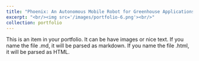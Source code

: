 ```yaml
---
title: "Phoenix: An Autonomous Mobile Robot for Greenhouse Applications"
excerpt: "<br/><img src='/images/portfolio-6.png'><br/>"
collection: portfolio
---
```


This is an item in your portfolio. It can be have images or nice text. If you name the file .md, it will be parsed as markdown. If you name the file .html, it will be parsed as HTML. 
